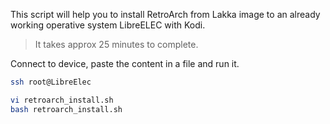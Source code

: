 This script will help you to install RetroArch from Lakka image to an already working operative system LibreELEC with Kodi.

> It takes approx 25 minutes to complete.

Connect to device, paste the content in a file and run it.

```bash
ssh root@LibreElec

vi retroarch_install.sh
bash retroarch_install.sh
```
